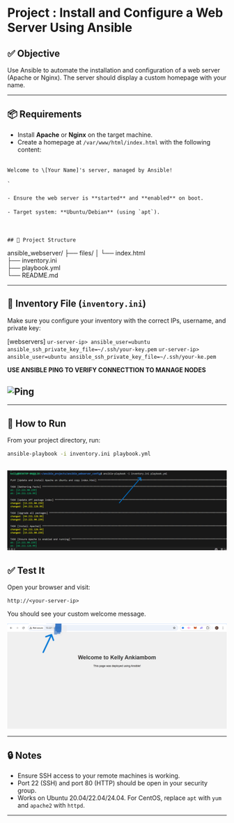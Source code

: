 # Project : Install and Configure a Web Server Using Ansible

## ✅ Objective

Use Ansible to automate the installation and configuration of a web server (Apache or Nginx). The server should display a custom homepage with your name.

---

## 📦 Requirements

- Install **Apache** or **Nginx** on the target machine.
- Create a homepage at `/var/www/html/index.html` with the following content:

```

Welcome to \[Your Name]'s server, managed by Ansible!

`

- Ensure the web server is **started** and **enabled** on boot.

- Target system: **Ubuntu/Debian** (using `apt`).



## 📁 Project Structure

```

ansible\_webserver/
├── files/
│   └── index.html            
├── inventory.ini            
├── playbook.yml              
└── README.md                 



---

## 🧾 Inventory File (`inventory.ini`)

Make sure you configure your inventory with the correct IPs, username, and private key:


[webservers]
```ur-server-ip> ansible_user=ubuntu ansible_ssh_private_key_file=~/.ssh/your-key.pem```
```ur-server-ip> ansible_user=ubuntu ansible_ssh_private_key_file=~/.ssh/your-ke.pem```

**USE ANSIBLE PING TO VERIFY CONNECTTION TO MANAGE NODES**

![Ping](images/Screenshot%20(161).png)
---


---

## 🚀 How to Run

From your project directory, run:

```bash
ansible-playbook -i inventory.ini playbook.yml
```

![DISPLAY](images/Screenshot%20(162).png)
---

## ✅ Test It

Open your browser and visit:

```
http://<your-server-ip>
```

You should see your custom welcome message.

![HOMEPAGE](images/Screenshot%20(160).png)

---

## 🔒 Notes

* Ensure SSH access to your remote machines is working.
* Port 22 (SSH) and port 80 (HTTP) should be open in your security group.
* Works on Ubuntu 20.04/22.04/24.04. For CentOS, replace `apt` with `yum` and `apache2` with `httpd`.

---

